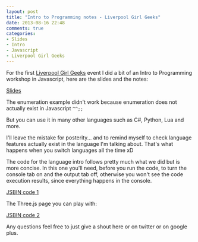 ```yaml
---
layout: post
title: "Intro to Programming notes - Liverpool Girl Geeks"
date: 2013-08-16 22:48
comments: true
categories:
- Slides
- Intro
- Javascript
- Liverpool Girl Geeks 
---
```


For the first [Liverpool Girl Geeks](http://liverpoolgirlgeeks.wordpress.com/) event I did a bit of an Intro to Programming workshop in Javascript, here are the slides and the notes:

[Slides](http://slid.es/doppioslash/intro-to-programming)

The enumeration example didn't work because enumeration does not actually exist in Javascript `^^;;`

But you can use it in many other languages such as C#, Python, Lua and more.

I'll leave the mistake for posterity... and to remind myself to check language features actually exist in the language I'm talking about.
That's what happens when you switch languages all the time xD

The code for the language intro follows pretty much what we did but is more concise.
In this one you'll need, before you run the code, to turn the console tab on and the output tab off, otherwise you won't see the code execution results, since everything happens in the console.

[JSBIN code 1](http://jsbin.com/icoziq/1/edit)

The Three.js page you can play with:

[JSBIN code 2](http://jsbin.com/ihikug/4/edit)

Any questions feel free to just give a shout here or on twitter or on google plus.

